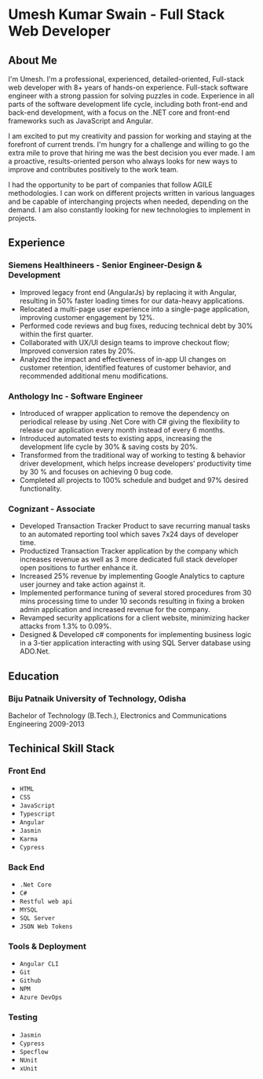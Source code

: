# Umesh Kumar Swain - Full Stack Web Developer
## About Me

I'm Umesh. I'm a professional, experienced, detailed-oriented, Full-stack web developer with 8+ years of hands-on experience. Full-stack software engineer with a strong passion for solving puzzles in code. Experience in all parts of the software development life cycle, including both front-end and back-end development, with a focus on the .NET core and front-end frameworks such as JavaScript and Angular.</p>

I am excited to put my creativity and passion for working and staying at the forefront of current trends. I'm hungry for a challenge and willing to go the extra mile to prove that hiring me was the best decision you ever made. I am a proactive, results-oriented person who always looks for new ways to improve and contributes positively to the work team.</p>

I had the opportunity to be part of companies that follow AGILE methodologies. I can work on different projects written in various languages and be capable of interchanging projects when needed, depending on the demand. I am also constantly looking for new technologies to implement in projects. </p>

## Experience

### Siemens Healthineers - Senior Engineer-Design & Development

- Improved legacy front end (AngularJs) by replacing it with Angular, resulting in 50% faster loading times for our data-heavy applications.
- Relocated a multi-page user experience into a single-page application, improving customer engagement by 12%.
- Performed code reviews and bug fixes, reducing technical debt by 30% within the first quarter.
- Collaborated with UX/UI design teams to improve checkout flow; Improved conversion rates by 20%.
- Analyzed the impact and effectiveness of in-app UI changes on customer retention, identified features of customer behavior, and recommended additional menu modifications.

### Anthology Inc  - Software Engineer

- Introduced of wrapper application to remove the dependency on periodical release by using .Net Core with C# giving the flexibility to release our application every month instead of every 6 months.
- Introduced automated tests to existing apps, increasing the development life cycle by 30% & saving costs by 20%.
- Transformed from the traditional way of working to testing & behavior driver development, which helps increase developers’ productivity time by 30 % and focuses on achieving 0 bug code.
- Completed all projects to 100% schedule and budget and 97% desired functionality.

### Cognizant - Associate

- Developed Transaction Tracker Product to save recurring manual tasks to an automated reporting tool which saves 7x24 days of developer time.
- Productized Transaction Tracker application by the company which increases revenue as well as 3 more dedicated full stack developer open positions to further enhance it.
- Increased 25% revenue by implementing Google Analytics to capture user journey and take action against it.
- Implemented performance tuning of several stored procedures from 30 mins processing time to under 10 seconds resulting in fixing a broken admin application and increased revenue for the company.
- Revamped security applications for a client website, minimizing hacker attacks from 1.3% to 0.09%.
- Designed & Developed c# components for implementing business logic in a 3-tier application interacting with using SQL Server database using ADO.Net.

## Education

### Biju Patnaik University of Technology, Odisha
Bachelor of Technology (B.Tech.), Electronics and Communications Engineering
2009-2013

## Techinical Skill Stack

### Front End

- `HTML` 
- `CSS`  
- `JavaScript` 
- `Typescript`
- `Angular`
- `Jasmin` 
- `Karma`
- `Cypress`

### Back End

- `.Net Core`  
- `C#`
- `Restful web api`
- `MYSQL` 
- `SQL Server`
- `JSON Web Tokens`

### Tools & Deployment

- `Angular CLI`
- `Git`
- `Github`
- `NPM`
-  `Azure DevOps`

### Testing

- `Jasmin`
- `Cypress`
- `Specflow` 
- `NUnit`
- `xUnit`


